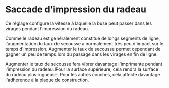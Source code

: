 Saccade d’impression du radeau
===

Ce réglage configure la vitesse à laquelle la buse peut passer dans les virages pendant l'impression du radeau.

Comme le radeau est généralement constitué de longs segments de ligne, l'augmentation du taux de secousse a normalement très peu d'impact sur le temps d'impression. Augmenter le taux de secousse permet cependant de gagner un peu de temps lors du passage dans les virages en fin de ligne.

Augmenter le taux de secousse fera vibrer davantage l'imprimante pendant l'impression du radeau. Pour la surface supérieure, cela rendra la surface du radeau plus rugueuse. Pour les autres couches, cela affecte davantage l'adhérence à la plaque de construction.
